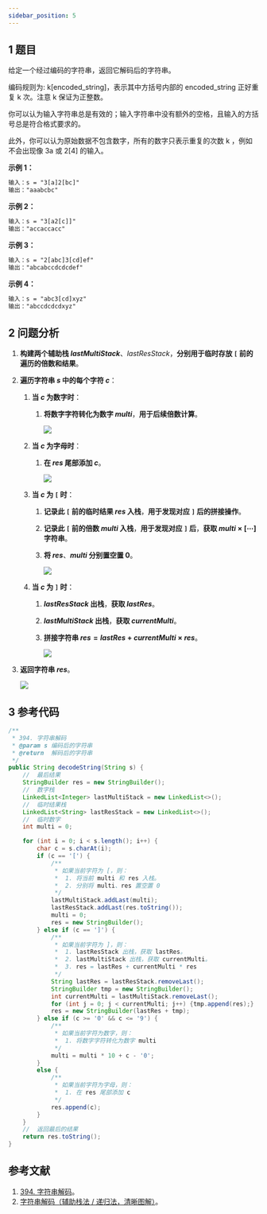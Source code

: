 ```yaml
---
sidebar_position: 5
---
```


## 1 题目

给定一个经过编码的字符串，返回它解码后的字符串。

编码规则为: k[encoded_string]，表示其中方括号内部的 encoded_string 正好重复 k 次。注意 k 保证为正整数。

你可以认为输入字符串总是有效的；输入字符串中没有额外的空格，且输入的方括号总是符合格式要求的。

此外，你可以认为原始数据不包含数字，所有的数字只表示重复的次数 k ，例如不会出现像 3a 或 2[4] 的输入。

**示例 1：**

```txt
输入：s = "3[a]2[bc]"
输出："aaabcbc"
```

**示例 2：**

```txt
输入：s = "3[a2[c]]"
输出："accaccacc"
```

**示例 3：**

```txt
输入：s = "2[abc]3[cd]ef"
输出："abcabccdcdcdef"
```

**示例 4：**

```txt
输入：s = "abc3[cd]xyz"
输出："abccdcdcdxyz"
```

## 2 问题分析

1. **构建两个辅助栈 $lastMultiStack$**、$lastResStack$，**分别用于临时存放 `[` 前的遍历的倍数和结果**。
2. **遍历字符串 $s$ 中的每个字符 $c$**：

   1. **当 $c$ 为数字时**：

      1. **将数字字符转化为数字 $multi$**，**用于后续倍数计算**。

         ![](https://notebook.ricear.com/media/202206/2022-06-07_153357_250179.png)
   2. **当 $c$ 为字母时**：

      1. **在 $res$ 尾部添加 $c$**。

         ![](https://notebook.ricear.com/media/202206/2022-06-07_153438_472342.png)
   3. **当 $c$ 为 `[` 时**：

      1. **记录此 `[` 前的临时结果 $res$ 入栈**，**用于发现对应 `]` 后的拼接操作**。
      2. **记录此 `[` 前的倍数 $multi$ 入栈**，**用于发现对应 `]` 后**，**获取 $multi \times [\cdots]$ 字符串**。
      3. **将 $res$**、**$multi$ 分别置空置 0**。

         ![](https://notebook.ricear.com/media/202206/2022-06-07_153504_034646.png)
   4. **当 $c$ 为 `]` 时**：

      1. **$lastResStack$ 出栈**，**获取 $lastRes$**。
      2. **$lastMultiStack$ 出栈**，**获取 $currentMulti$**。
      3. **拼接字符串 $res = lastRes + currentMulti \times res$**。

         ![](https://notebook.ricear.com/media/202206/2022-06-07_153534_738665.png)
3. **返回字符串 $res$**。

   ![](https://notebook.ricear.com/media/202206/2022-06-07_153313_011567.gif)

## 3 参考代码

```java
/**
 * 394. 字符串解码
 * @param s 编码后的字符串
 * @return  解码后的字符串
 */
public String decodeString(String s) {
    //  最后结果
    StringBuilder res = new StringBuilder();
    //  数字栈
    LinkedList<Integer> lastMultiStack = new LinkedList<>();
    //  临时结果栈
    LinkedList<String> lastResStack = new LinkedList<>();
    //  临时数字
    int multi = 0;

    for (int i = 0; i < s.length(); i++) {
        char c = s.charAt(i);
        if (c == '[') {
            /**
             * 如果当前字符为 [，则：
             *  1. 将当前 multi 和 res 入栈。
             *  2. 分别将 multi、res 置空置 0
             */
            lastMultiStack.addLast(multi);
            lastResStack.addLast(res.toString());
            multi = 0;
            res = new StringBuilder();
        } else if (c == ']') {
            /**
             * 如果当前字符为 ]，则：
             *  1. lastResStack 出栈，获取 lastRes。
             *  2. lastMultiStack 出栈，获取 currentMulti。
             *  3. res = lastRes + currentMulti * res
             */
            String lastRes = lastResStack.removeLast();
            StringBuilder tmp = new StringBuilder();
            int currentMulti = lastMultiStack.removeLast();
            for (int j = 0; j < currentMulti; j++) {tmp.append(res);}
            res = new StringBuilder(lastRes + tmp);
        } else if (c >= '0' && c <= '9') {
            /**
             * 如果当前字符为数字，则：
             *  1. 将数字字符转化为数字 multi
             */
            multi = multi * 10 + c - '0';
        }
        else {
            /**
             * 如果当前字符为字母，则：
             *  1. 在 res 尾部添加 c
             */
            res.append(c);
        }
    }
    //  返回最后的结果
    return res.toString();
}
```

## 参考文献

1. [394. 字符串解码](https://leetcode-cn.com/problems/decode-string)。
2. [字符串解码（辅助栈法 / 递归法，清晰图解）](https://leetcode-cn.com/problems/decode-string/solution/decode-string-fu-zhu-zhan-fa-di-gui-fa-by-jyd)。
